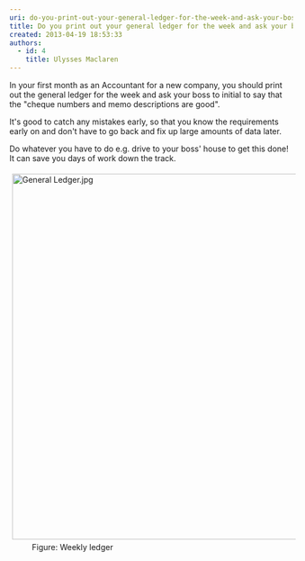 ```yaml
---
uri: do-you-print-out-your-general-ledger-for-the-week-and-ask-your-boss-to-initial
title: Do you print out your general ledger for the week and ask your boss to initial?
created: 2013-04-19 18:53:33
authors:
  - id: 4
    title: Ulysses Maclaren
---
```





<span class='intro'> <p>In your first month as an Accountant for a new company, you should print out the general ledger for the week and ask your boss to initial to say that the &quot;cheque numbers and memo descriptions are good&quot;.</p> </span>

<p>It's good to catch any mistakes early, so that you know the requirements early on and don't have to go back and fix up large amounts of data later. </p><p>Do whatever you have to do e.g. drive to your boss' house to get this done! It can save you days of work down the track.</p><dl class="image"><dt><img alt="General Ledger.jpg" src="/PublishingImages/General%20Ledger.jpg" style="margin&#58;5px;width&#58;650px;" /></dt><dd>Figure&#58; Weekly ledger</dd></dl>


